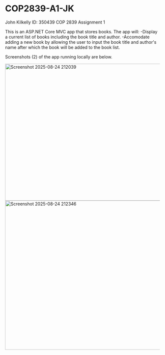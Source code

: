 # COP2839-A1-JK
John Kilkelly
ID: 350439
COP 2839
Assignment 1

This is an ASP.NET Core MVC app that stores books.
The app will:
  -Display a current list of books including the book title and author.
  -Accomodate adding a new book by allowing the user to input the book title and author's name after which the book will be added to the book list.

  Screenshots (2) of the app running locally are below.

 <img width="672" height="446" alt="Screenshot 2025-08-24 212039" src="https://github.com/user-attachments/assets/d658ade0-081d-4e7a-8c27-92ddd59a0f47" />
 <img width="842" height="486" alt="Screenshot 2025-08-24 212346" src="https://github.com/user-attachments/assets/8d4d129f-fbf6-42a9-a475-28e78618c998" />
